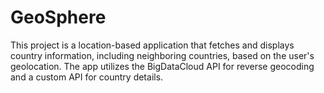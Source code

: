 # GeoSphere
This project is a location-based application that fetches and displays country information, including neighboring countries, based on the user's geolocation. The app utilizes the BigDataCloud API for reverse geocoding and a custom API for country details.
